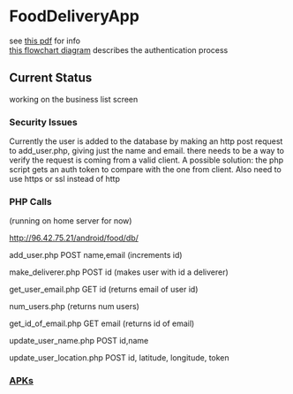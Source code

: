 FoodDeliveryApp
===============

see <a href = "http://grothetr.no-ip.org/android/food/food_delivery_app.pdf">this pdf</a> for info
<br>
<a href = "http://grothetr.no-ip.org/android/food/auth.png">this flowchart diagram</a> describes the authentication process

<h2>Current Status</h2>

  working on the business list screen

<h3>Security Issues</h3>

  Currently the user is added to the database by making an http post request to add_user.php, giving just the name and email. there needs to be a way to verify the request is coming from a valid client. 
  A possible solution: the php script gets an auth token to compare with the one from client. 
  Also need to use https or ssl instead of http
  
  
<h3>PHP Calls</h3>
  (running on home server for now)
  
  http://96.42.75.21/android/food/db/
  
  add_user.php POST name,email  (increments id)
  
  make_deliverer.php POST id (makes user with id a deliverer)
  
  get_user_email.php GET id (returns email of user id)
  
  num_users.php (returns num users)
  
  get_id_of_email.php GET email (returns id of email)
    
  update_user_name.php POST id,name 
  
  update_user_location.php POST id, latitude, longitude, token 
<h3><a href = "http://grothetr.no-ip.org/android/food/builds/">APKs</a></h3>
  

  
